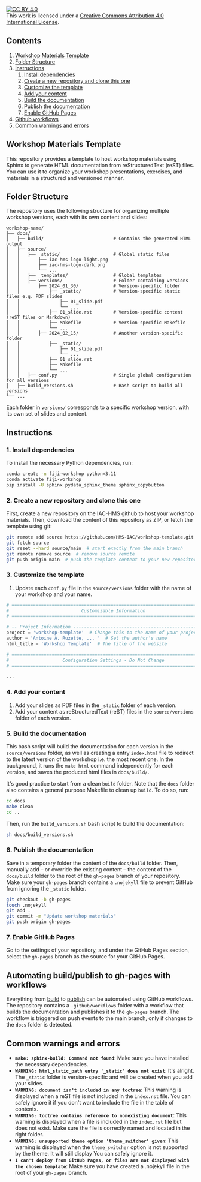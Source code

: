 [![CC BY 4.0][cc-by-shield]][cc-by]  
This work is licensed under a [Creative Commons Attribution 4.0 International License][cc-by].  

[cc-by]: http://creativecommons.org/licenses/by/4.0/  
[cc-by-shield]: https://img.shields.io/badge/License-CC%20BY%204.0-lightgrey.svg  

## Contents

1. [Workshop Materials Template](#workshop-materials-template)
2. [Folder Structure](#folder-structure)
3. [Instructions](#instructions)
   1. [Install dependencies](#1-install-dependencies)
   2. [Create a new repository and clone this one](#2-create-a-new-repository-and-clone-this-one)
   3. [Customize the template](#3-customize-the-template)
   4. [Add your content](#4-add-your-content)
   5. [Build the documentation](#5-build-the-documentation)
   6. [Publish the documentation](#6-publish-the-documentation)
   7. [Enable GitHub Pages](#7-enable-github-pages)
4. [Github workflows](#8-github-workflows)
5. [Common warnings and errors](#9-common-warnings-and-errors)


## Workshop Materials Template <a name="workshop-materials-template"></a>

This repository provides a template to host workshop materials using Sphinx to generate HTML documentation from reStructuredText (reST) files. You can use it to organize your workshop presentations, exercises, and materials in a structured and versioned manner.

## Folder Structure <a name="folder-structure"></a>

The repository uses the following structure for organizing multiple workshop versions, each with its own content and slides:
    
```plaintext
workshop-name/
├── docs/
│   ├── build/                          # Contains the generated HTML output
│   ├── source/
│   │   ├── _static/                    # Global static files
│   │       ├── iac-hms-logo-light.png
│   │       ├── iac-hms-logo-dark.png
│   │       └── ...
│   │   ├── _templates/                 # Global templates
│   │   ├── versions/                   # Folder containing versions
│   │       ├── 2024_01_30/             # Version-specific folder
│   │           ├── _static/            # Version-specific static files e.g. PDF slides
│   │               ├── 01_slide.pdf
│   │               └── ...
│   │           ├── 01_slide.rst        # Version-specific content (reST files or Markdown)
│   │           ├── Makefile            # Version-specific Makefile
│   │           └── ...
│   │       ├── 2024_02_15/             # Another version-specific folder
│   │           ├── _static/
│   │               ├── 01_slide.pdf
│   │               └── ...
│   │           ├── 01_slide.rst
│   │           ├── Makefile
│   │           └── ...
│   │   ├── conf.py                     # Single global configuration for all versions
│   ├── build_versions.sh               # Bash script to build all versions
└── ...
```

Each folder in `versions/` corresponds to a specific workshop version, with its own set of slides and content.

## Instructions <a name="instructions"></a>

### 1. Install dependencies <a name="1-install-dependencies"></a>

To install the necessary Python dependencies, run:

```bash
conda create -n fiji-workshop python=3.11
conda activate fiji-workshop
pip install -U sphinx pydata_sphinx_theme sphinx_copybutton
```

### 2. Create a new repository and clone this one <a name="2-create-a-new-repository-and-clone-this-one"></a>

First, create a new repository on the IAC-HMS github to host your workshop materials. Then, download the content of this repository as ZIP, or fetch the template using git:

```bash
git remote add source https://github.com/HMS-IAC/workshop-template.git
git fetch source
git reset --hard source/main  # start exactly from the main branch
git remote remove source  # remove source remote
git push origin main  # push the template content to your new repository; only force the push for the first time
```

### 3. Customize the template <a name="3-customize-the-template"></a>

1. Update each `conf.py` file in the `source/versions` folder with the name of your workshop and your name.

```python
# =============================================================================
#                           Customizable Information
# =============================================================================

# -- Project Information -----------------------------------------------------
project = 'workshop-template'  # Change this to the name of your project
author = 'Antoine A. Ruzette, ... '  # Set the author's name
html_title = 'Workshop Template'  # The title of the website

# =============================================================================
#                    Configuration Settings - Do Not Change
# =============================================================================

...

```

### 4. Add your content <a name="4-add-your-content"></a>

1. Add your slides as PDF files in the `_static` folder of each version.
2. Add your content as reStructuredText (reST) files in the `source/versions` folder of each version.

### 5. Build the documentation <a name="5-build-the-documentation"></a>

This bash script will build the documentation for each version in the `source/versions` folder, as well as creating a entry `index.html` file to redirect to the latest version of the workshop i.e. the most recent one. In the background, it runs the `make html` command independently for each version, and saves the produced html files in `docs/build/`.

It's good practice to start from a clean `build` folder. Note that the `docs` folder also contains a general purpose Makefile to clean up `build`. To do so, run:

```bash
cd docs
make clean
cd ..
```

Then, run the `build_versions.sh` bash script to build the documentation:

```bash
sh docs/build_versions.sh
```

### 6. Publish the documentation <a name="6-publish-the-documentation"></a>

Save in a temporary folder the content of the `docs/build` folder. Then, manually add – or override the existing content – the content of the `docs/build` folder to the root of the `gh-pages` branch of your repository. Make sure your `gh-pages` branch contains a `.nojekyll` file to prevent GitHub from ignoring the `_static` folder.

```bash
git checkout -b gh-pages
touch .nojekyll
git add .
git commit -m "Update workshop materials"
git push origin gh-pages
```

### 7. Enable GitHub Pages <a name="7-enable-github-pages"></a>

Go to the settings of your repository, and under the GitHub Pages section, select the `gh-pages` branch as the source for your GitHub Pages.

## Automating build/publish to gh-pages with workflows <a name="8-github-workflows"></a>

Everything from [build](#5-build-the-documentation) to [publish](#7-enable-github-pages) can be automated using GitHub workflows. The repository contains a `.github/workflows` folder with a workflow that builds the documentation and publishes it to the `gh-pages` branch. The workflow is triggered on push events to the main branch, only if changes to the `docs` folder is detected.

## Common warnings and errors <a name="9-common-warnings-and-errors"></a>

- **`make: sphinx-build: Command not found`**: Make sure you have installed the necessary dependencies.
- **`WARNING: html_static_path entry '_static' does not exist`**: It's alright. The `_static` folder is version-specific and will be created when you add your slides.
- **`WARNING: document isn't included in any toctree`**: This warning is displayed when a reST file is not included in the `index.rst` file. You can safely ignore it if you don't want to include the file in the table of contents.
- **`WARNING: toctree contains reference to nonexisting document`**: This warning is displayed when a file is included in the `index.rst` file but does not exist. Make sure the file is correctly named and located in the right folder.
- **`WARNING: unsupported theme option 'theme_switcher' given`**: This warning is displayed when the `theme_switcher` option is not supported by the theme. It will still display You can safely ignore it.
- **`I can't deploy from GitHub Pages, or files are not displayed with the chosen template`**: Make sure you have created a .nojekyll file in the root of your `gh-pages` branch.
